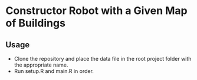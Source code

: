 # Constructor Robot with a Given Map of Buildings


## Usage
- Clone the repository and place the data file in the root project folder with the appropriate name.
- Run setup.R and main.R in order. 